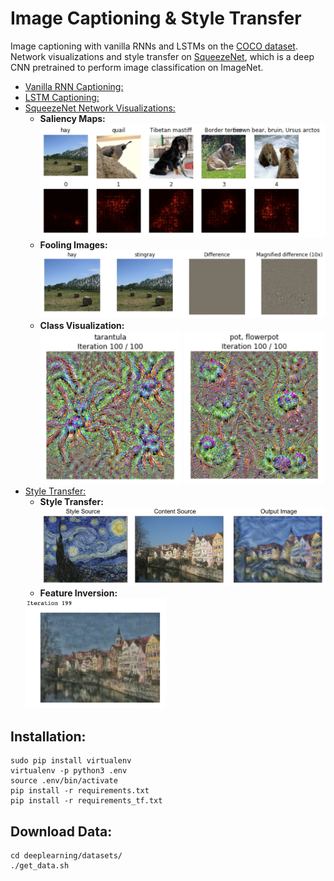 # Image Captioning & Style Transfer
Image captioning with vanilla RNNs and LSTMs on the [COCO dataset](http://cocodataset.org/#home). Network visualizations and style transfer on [SqueezeNet](https://github.com/DeepScale/SqueezeNet), which is a deep CNN pretrained to perform image classification on ImageNet.

* [Vanilla RNN Captioning:](https://github.com/alexvlis/image-captioning-style-transfer/blob/master/RNN_Captioning.ipynb)
* [LSTM Captioning:](https://github.com/alexvlis/image-captioning-style-transfer/blob/master/LSTM_Captioning.ipynb)
* [SqueezeNet Network Visualizations:](https://github.com/alexvlis/image-captioning-style-transfer/blob/master/NetworkVisualization-TensorFlow.ipynb) 
  * **Saliency Maps:** <br />
  <img src="images/saliency-maps.png" width="525"/> <br />
  * **Fooling Images:** <br />
  <img src="images/fooling.png" width="525"/> <br />
  * **Class Visualization:** <br />
  <img src="images/tarantula.png" width="225"/> <img src="images/flower-pot.png" width="225"/> <br />
* [Style Transfer:](https://github.com/alexvlis/image-captioning-style-transfer/blob/master/StyleTransfer-TensorFlow.ipynb)
  * **Style Transfer:** <br />
  <img src="images/style-transfer.png" width="525"/> <br />
  * **Feature Inversion:**
  <img src="images/feature-inversion.png" width="225"/>

## Installation: ##
```
sudo pip install virtualenv
virtualenv -p python3 .env
source .env/bin/activate
pip install -r requirements.txt
pip install -r requirements_tf.txt
```

## Download Data: ##
```
cd deeplearning/datasets/
./get_data.sh
```
